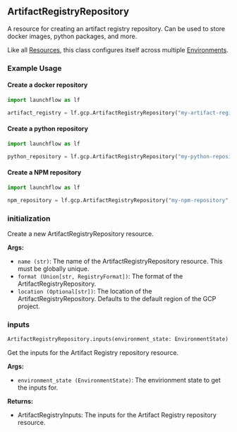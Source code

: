 ## ArtifactRegistryRepository

A resource for creating an artifact registry repository.
Can be used to store docker images, python packages, and more.

Like all [Resources](/docs/concepts/resources), this class configures itself across multiple [Environments](/docs/concepts/environments).

### Example Usage

#### Create a docker repository
```python
import launchflow as lf

artifact_registry = lf.gcp.ArtifactRegistryRepository("my-artifact-registry", format="DOCKER")
```

#### Create a python repository
```python
import launchflow as lf

python_repository = lf.gcp.ArtifactRegistryRepository("my-python-repository", format="PYTHON")
```

#### Create a NPM repository
```python
import launchflow as lf

npm_repository = lf.gcp.ArtifactRegistryRepository("my-npm-repository", format="NPM")
```

### initialization

Create a new ArtifactRegistryRepository resource.

**Args:**
- `name (str)`: The name of the ArtifactRegistryRepository resource. This must be globally unique.
- `format (Union[str, RegistryFormat])`: The format of the ArtifactRegistryRepository.
- `location (Optional[str])`: The location of the ArtifactRegistryRepository. Defaults to the default region of the GCP project.

### inputs

```python
ArtifactRegistryRepository.inputs(environment_state: EnvironmentState) -> ArtifactRegistryInputs
```

Get the inputs for the Artifact Registry repository resource.

**Args:**
- `environment_state (EnvironmentState)`: The envirionment state to get the inputs for.

**Returns:**
- ArtifactRegistryInputs: The inputs for the Artifact Registry repository resource.
